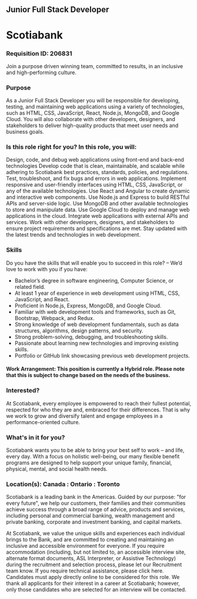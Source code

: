 ## Junior Full Stack Developer

# Scotiabank

### Requisition ID: 206831

Join a purpose driven winning team, committed to results, in an inclusive and high-performing culture.

### Purpose

As a Junior Full Stack Developer you will be responsible for developing, testing, and maintaining web applications using a variety of technologies, such as HTML, CSS, JavaScript, React, Node.js, MongoDB, and Google Cloud. You will also collaborate with other developers, designers, and stakeholders to deliver high-quality products that meet user needs and business goals.

### Is this role right for you? In this role, you will:

Design, code, and debug web applications using front-end and back-end technologies 
Develop code that is clean, maintainable, and scalable while adhering to Scotiabank best practices, standards, policies, and regulations.
Test, troubleshoot, and fix bugs and errors in web applications.
Implement responsive and user-friendly interfaces using HTML, CSS, JavaScript, or any of the available technologies.
Use React and Angular to create dynamic and interactive web components.
Use Node.js and Express to build RESTful APIs and server-side logic.
Use MongoDB and other available technologies to store and manipulate data.
Use Google Cloud to deploy and manage web applications in the cloud.
Integrate web applications with external APIs and services.
Work with other developers, designers, and stakeholders to ensure project requirements and specifications are met.
Stay updated with the latest trends and technologies in web development. 

### Skills

Do you have the skills that will enable you to succeed in this role? – We’d love to work with you if you have:

- Bachelor’s degree in software engineering, Computer Science, or related field.
- At least 1 year of experience in web development using HTML, CSS, JavaScript, and React.
- Proficient in Node.js, Express, MongoDB, and Google Cloud.
- Familiar with web development tools and frameworks, such as Git, Bootstrap, Webpack, and Redux.
- Strong knowledge of web development fundamentals, such as data structures, algorithms, design patterns, and security.
- Strong problem-solving, debugging, and troubleshooting skills.
- Passionate about learning new technologies and improving existing skills.
- Portfolio or GitHub link showcasing previous web development projects. 

#### Work Arrangement: This position is currently a Hybrid role. Please note that this is subject to change based on the needs of the business.

### Interested?

At Scotiabank, every employee is empowered to reach their fullest potential, respected for who they are and, embraced for their differences. That is why we work to grow and diversify talent and engage employees in a performance-oriented culture.

### What's in it for you?

Scotiabank wants you to be able to bring your best self to work – and life, every day. With a focus on holistic well-being, our many flexible benefit programs are designed to help support your unique family, financial, physical, mental, and social health needs.

### Location(s): Canada : Ontario : Toronto

Scotiabank is a leading bank in the Americas. Guided by our purpose: "for every future", we help our customers, their families and their communities achieve success through a broad range of advice, products and services, including personal and commercial banking, wealth management and private banking, corporate and investment banking, and capital markets.

At Scotiabank, we value the unique skills and experiences each individual brings to the Bank, and are committed to creating and maintaining an inclusive and accessible environment for everyone. If you require accommodation (including, but not limited to, an accessible interview site, alternate format documents, ASL Interpreter, or Assistive Technology) during the recruitment and selection process, please let our Recruitment team know. If you require technical assistance, please click here. Candidates must apply directly online to be considered for this role. We thank all applicants for their interest in a career at Scotiabank; however, only those candidates who are selected for an interview will be contacted.
